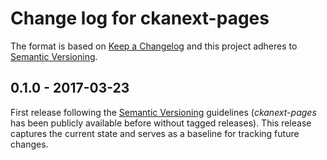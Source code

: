 # Change log for ckanext-pages

The format is based on [Keep a Changelog](http://keepachangelog.com/)
and this project adheres to [Semantic Versioning](http://semver.org/).

## 0.1.0 - 2017-03-23

First release following the [Semantic Versioning](http://semver.org/)
guidelines (*ckanext-pages* has been publicly available before without tagged
releases). This release captures the current state and serves as a baseline for
tracking future changes.


